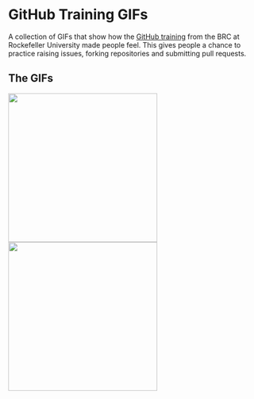 # GitHub Training GIFs
A collection of GIFs that show how the [GitHub training](https://rockefelleruniversity.github.io/RU_reproducibleR/) from the BRC at Rockefeller University made people feel. This gives people a chance to practice raising issues, forking repositories and submitting pull requests.

## The GIFs
<img src="https://media.giphy.com/media/w8qewcZwdyE4xCQFL5/giphy.gif" width="300" height="300" />
<img src="https://media.giphy.com/media/3KQ4VNwCrOThC/giphy.gif" width="300" height="300" /> 
